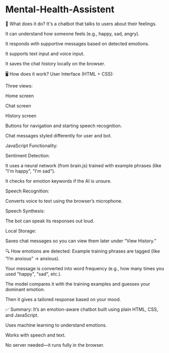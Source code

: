 # Mental-Health-Assistent
🧠 What does it do?
It's a chatbot that talks to users about their feelings.

It can understand how someone feels (e.g., happy, sad, angry).

It responds with supportive messages based on detected emotions.

It supports text input and voice input.

It saves the chat history locally on the browser.

🖥️ How does it work?
User Interface (HTML + CSS):

Three views:

Home screen

Chat screen

History screen

Buttons for navigation and starting speech recognition.

Chat messages styled differently for user and bot.

JavaScript Functionality:

Sentiment Detection:

It uses a neural network (from brain.js) trained with example phrases (like "I'm happy", "I'm sad").

It checks for emotion keywords if the AI is unsure.

Speech Recognition:

Converts voice to text using the browser’s microphone.

Speech Synthesis:

The bot can speak its responses out loud.

Local Storage:

Saves chat messages so you can view them later under “View History.”

🔍 How emotions are detected:
Example training phrases are tagged (like “I’m anxious” → anxious).

Your message is converted into word frequency (e.g., how many times you used "happy", "sad", etc.).

The model compares it with the training examples and guesses your dominant emotion.

Then it gives a tailored response based on your mood.

✅ Summary:
It’s an emotion-aware chatbot built using plain HTML, CSS, and JavaScript.

Uses machine learning to understand emotions.

Works with speech and text.

No server needed—it runs fully in the browser.
